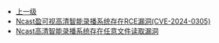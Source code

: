 * [上一级](docs/wy876_poc/)
* [Ncast盈可视高清智能录播系统存在RCE漏洞(CVE-2024-0305)](docs/wy876_poc/Ncast%E9%AB%98%E6%B8%85%E6%99%BA%E8%83%BD%E5%BD%95%E6%92%AD%E7%B3%BB%E7%BB%9F/Ncast%E7%9B%88%E5%8F%AF%E8%A7%86%E9%AB%98%E6%B8%85%E6%99%BA%E8%83%BD%E5%BD%95%E6%92%AD%E7%B3%BB%E7%BB%9F%E5%AD%98%E5%9C%A8RCE%E6%BC%8F%E6%B4%9E%28CVE-2024-0305%29.md)
* [Ncast高清智能录播系统存在任意文件读取漏洞](docs/wy876_poc/Ncast%E9%AB%98%E6%B8%85%E6%99%BA%E8%83%BD%E5%BD%95%E6%92%AD%E7%B3%BB%E7%BB%9F/Ncast%E9%AB%98%E6%B8%85%E6%99%BA%E8%83%BD%E5%BD%95%E6%92%AD%E7%B3%BB%E7%BB%9F%E5%AD%98%E5%9C%A8%E4%BB%BB%E6%84%8F%E6%96%87%E4%BB%B6%E8%AF%BB%E5%8F%96%E6%BC%8F%E6%B4%9E.md)
